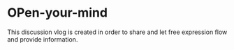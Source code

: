 # OPen-your-mind
This discussion vlog is created in order to share and let free expression flow and provide information.
